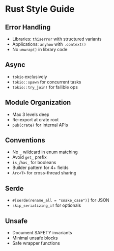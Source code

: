 # Rust Style Guide

## Error Handling

- Libraries: `thiserror` with structured variants
- Applications: `anyhow` with `.context()`
- No `unwrap()` in library code

## Async

- `tokio` exclusively
- `tokio::spawn` for concurrent tasks
- `tokio::try_join!` for fallible ops

## Module Organization

- Max 3 levels deep
- Re-export at crate root
- `pub(crate)` for internal APIs

## Conventions

- No `_` wildcard in enum matching
- Avoid `get_` prefix
- `is_`/`has_` for booleans
- Builder pattern for 4+ fields
- `Arc<T>` for cross-thread sharing

## Serde

- `#[serde(rename_all = "snake_case")]` for JSON
- `skip_serializing_if` for optionals

## Unsafe

- Document SAFETY invariants
- Minimal unsafe blocks
- Safe wrapper functions
